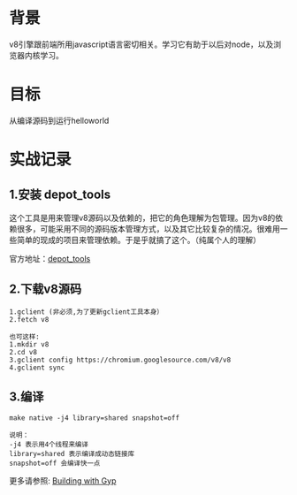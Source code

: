 # 背景

v8引擎跟前端所用javascript语言密切相关。学习它有助于以后对node，以及浏览器内核学习。

# 目标

从编译源码到运行helloworld    

# 实战记录

## 1.安装 depot_tools

这个工具是用来管理v8源码以及依赖的，把它的角色理解为包管理。因为v8的依赖很多，可能采用不同的源码版本管理方式，以及其它比较复杂的情况。很难用一些简单的现成的项目来管理依赖。于是乎就搞了这个。（纯属个人的理解）

官方地址：[depot_tools](http://dev.chromium.org/developers/how-tos/install-depot-tools)

## 2.下载v8源码

```
1.gclient (非必须,为了更新gclient工具本身）
2.fetch v8

也可这样:
1.mkdir v8
2.cd v8
3.gclient config https://chromium.googlesource.com/v8/v8
4.gclient sync
```
## 3.编译

```
make native -j4 library=shared snapshot=off

说明：
-j4 表示用4个线程来编译
library=shared 表示编译成动态链接库
snapshot=off 会编译快一点
```
更多请参照: [Building with Gyp](https://github.com/v8/v8/wiki/Building%20with%20Gyp)

